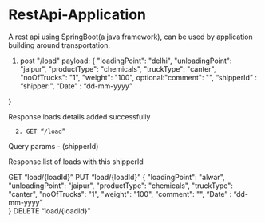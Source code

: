 # RestApi-Application
A rest api using SpringBoot(a java framework), can be used by application building around transportation.

1. post "/load"
payload:
{
	"loadingPoint": "delhi",
	"unloadingPoint": "jaipur",
	"productType": "chemicals",
	"truckType": "canter",
	"noOfTrucks": "1",
	"weight": "100",
            optional:"comment": "",
	“shipperId” : “shipper:<UUID>”,
	“Date” : “dd-mm-yyyy”
	
}

Response:loads details added successfully 

      2. GET “/load”

Query params - (shipperId)

Response:list of loads with this shipperId

GET “load/{loadId}”
PUT “load/{loadId}”
{
	"loadingPoint": "alwar",
	"unloadingPoint": "jaipur",
	"productType": "chemicals",
	"truckType": "canter",
	"noOfTrucks": "1",
	"weight": "100",
            "comment": "",
                       “Date” : “dd-mm-yyyy”	
}
DELETE “load/{loadId}”
